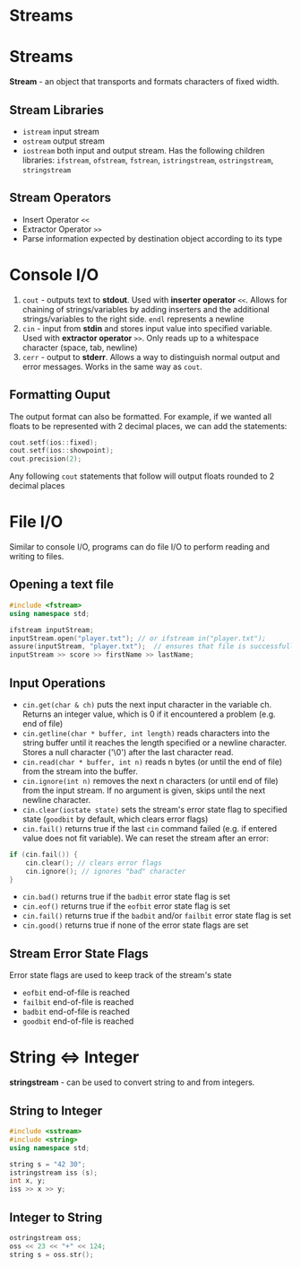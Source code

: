 # Streams
# Streams
**Stream** - an object that transports and formats characters of fixed width.

## Stream Libraries
* ```istream``` input stream
* ```ostream``` output stream
* ```iostream``` both input and output stream. Has the following children libraries: ```ifstream```, ```ofstream```, ```fstrean```, ```istringstream```, ```ostringstream```, ```stringstream```

## Stream Operators
* Insert Operator ```<<```
* Extractor Operator ```>>```
* Parse information expected by destination object according to its type

# Console I/O
1. ```cout``` - outputs text to **stdout**. Used with **inserter operator** ```<<```. Allows for chaining of strings/variables by adding inserters and the additional strings/variables to the right side. ```endl``` represents a newline
2. ```cin``` - input from **stdin** and stores input value into specified variable. Used with **extractor operator** ```>>```. Only reads up to a whitespace character (space, tab, newline)
3. ```cerr``` - output to **stderr**. Allows a way to distinguish normal output and error messages. Works in the same way as ```cout```.

## Formatting Ouput
The output format can also be formatted. For example, if we wanted all floats to be represented with 2 decimal places, we can add the statements:
```cpp
cout.setf(ios::fixed);
cout.setf(ios::showpoint);
cout.precision(2);
```
Any following ```cout``` statements that follow will output floats rounded to 2 decimal places

# File I/O
Similar to console I/O, programs can do file I/O to perform reading and writing to files.

## Opening a text file
```cpp
#include <fstream>
using namespace std;

ifstream inputStream;
inputStream.open("player.txt"); // or ifstream in("player.txt");
assure(inputStream, "player.txt");  // ensures that file is successfully opened
inputStream >> score >> firstName >> lastName;
```

## Input Operations
* ```cin.get(char & ch)``` puts the next input character in the variable ch. Returns an integer value, which is 0 if it encountered a problem (e.g. end of file)
* ```cin.getline(char * buffer, int length)``` reads characters into the string buffer until it reaches the length specified or a newline character. Stores a null character ('\0') after the last character read.
* ```cin.read(char * buffer, int n)``` reads n bytes (or until the end of file) from the stream into the buffer.
* ```cin.ignore(int n)``` removes the next n characters (or until end of file) from the input stream. If no argument is given, skips until the next newline character.
* ```cin.clear(iostate state)``` sets the stream's error state flag to specified state (```goodbit``` by default, which clears error flags)
* ```cin.fail()``` returns true if the last ```cin``` command failed (e.g. if entered value does not fit variable). We can reset the stream after an error:
```cpp
if (cin.fail()) {
    cin.clear(); // clears error flags
    cin.ignore(); // ignores "bad" character
}
```
* ```cin.bad()``` returns true if the ```badbit``` error state flag is set
* ```cin.eof()``` returns true if the ```eofbit``` error state flag is set
* ```cin.fail()``` returns true if the ```badbit``` and/or ```failbit``` error state flag is set
* ```cin.good()``` returns true if none of the error state flags are set

## Stream Error State Flags
Error state flags are used to keep track of the stream's state
* ```eofbit``` end-of-file is reached
* ```failbit``` end-of-file is reached
* ```badbit``` end-of-file is reached
* ```goodbit``` end-of-file is reached

# String <=> Integer
**stringstream** - can be used to convert string to and from integers.

## String to Integer
```cpp
#include <sstream>
#include <string>
using namespace std;

string s = "42 30";
istringstream iss (s);
int x, y;
iss >> x >> y;
```

## Integer to String
```cpp
ostringstream oss;
oss << 23 << "+" << 124;
string s = oss.str();
```
